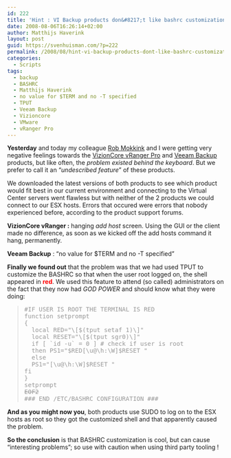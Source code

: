 ```yaml
---
id: 222
title: 'Hint : VI Backup products don&#8217;t like bashrc customization !'
date: 2008-08-06T16:26:14+02:00
author: Matthijs Haverink
layout: post
guid: https://svenhuisman.com/?p=222
permalink: /2008/08/hint-vi-backup-products-dont-like-bashrc-customization/
categories:
  - Scripts
tags:
  - backup
  - BASHRC
  - Matthijs Haverink
  - no value for $TERM and no -T specified
  - TPUT
  - Veeam Backup
  - Vizioncore
  - VMware
  - vRanger Pro
---
```

**Yesterday** and today my colleague <a href="http://www.linkedin.com/pub/7/656/8b3" target="_blank">Rob Mokkink</a> and I were getting very negative feelings towards the <a href="http://www.vizioncore.com/vRangerPro.html" target="_blank">VizionCore vRanger Pro</a> and <a href="http://www.veeam.com/vmware-esx-backup.html" target="_blank">Veeam Backup </a>products, but like often, the _problem existed behind the keyboard_. But we prefer to call it an &#8220;_undescribed feature_&#8221; of these products.

We downloaded the latest versions of both products to see which product would fit best in our current environment and connecting to the Virtual Center servers went flawless but with neither of the 2 products we could connect to our ESX hosts. Errors that occured were errors that nobody experienced before, according to the product support forums.<!--more-->

**VizionCore vRanger :** hanging _add host_ screen. Using the GUI or the client made no difference, as soon as we kicked off the add hosts command it hang, permanently.

**Veeam Backup** : &#8220;no value for $TERM and no -T specified&#8221;

**Finally we found out** that the problem was that we had used TPUT to customize the BASHRC so that when the user root logged on, the shell appeared in <span style="color: #ff0000;"><strong>red</strong></span>. We used this feature to attend (so called) administrators on the fact that they now had _GOD_ _POWER_ and should know what they were doing:

> <pre class="MsoPlainText" style="margin: 0cm 0cm 0pt;"><span style="color: #999999;">#IF USER IS ROOT THE TERMINAL IS RED </span></pre>
> 
> <pre class="MsoPlainText" style="margin: 0cm 0cm 0pt;"><span style="color: #999999;">function setprompt </span></pre>
> 
> <pre class="MsoPlainText" style="margin: 0cm 0cm 0pt;"><span style="color: #999999;">{ </span></pre>
> 
> <pre class="MsoPlainText" style="margin: 0cm 0cm 0pt;"><span style="color: #999999;">  local RED="\[$(tput setaf 1)\]"</span></pre>
> 
> <pre class="MsoPlainText" style="margin: 0cm 0cm 0pt;"><span style="color: #999999;">  local RESET="\[$(tput sgr0)\]"</span></pre>
> 
> <pre class="MsoPlainText" style="margin: 0cm 0cm 0pt;"><span style="color: #999999;">  if [ `id -u` = 0 ] # check if user is root </span></pre>
> 
> <pre class="MsoPlainText" style="margin: 0cm 0cm 0pt;"><span style="color: #999999;">  then PS1="$RED[\u@\h:\W]$RESET "</span></pre>
> 
> <pre class="MsoPlainText" style="margin: 0cm 0cm 0pt;"><span style="color: #999999;">  else</span></pre>
> 
> <pre class="MsoPlainText" style="margin: 0cm 0cm 0pt;"><span style="color: #999999;">  PS1="[\u@\h:\W]$RESET "</span></pre>
> 
> <pre class="MsoPlainText" style="margin: 0cm 0cm 0pt;"><span style="color: #999999;">fi</span></pre>
> 
> <pre class="MsoPlainText" style="margin: 0cm 0cm 0pt;"><span style="color: #999999;">}</span></pre>
> 
> <pre class="MsoPlainText" style="margin: 0cm 0cm 0pt;"><span style="color: #999999;">setprompt</span></pre>
> 
> <pre class="MsoPlainText" style="margin: 0cm 0cm 0pt;"><span style="color: #999999;"><span style="text-decoration: line-through;">EOF2</span></span></pre>
> 
> <pre class="MsoPlainText" style="margin: 0cm 0cm 0pt;"><span style="color: #999999;">### END /ETC/BASHRC CONFIGURATION ###</span></pre>

**And as you might now you**, both products use SUDO to log on to the ESX hosts as root so they got the customized shell and that apparently caused the problem.

**So the conclusion** is that BASHRC customization is cool, but can cause &#8220;interesting problems&#8221;; so use with caution when using third party tooling !